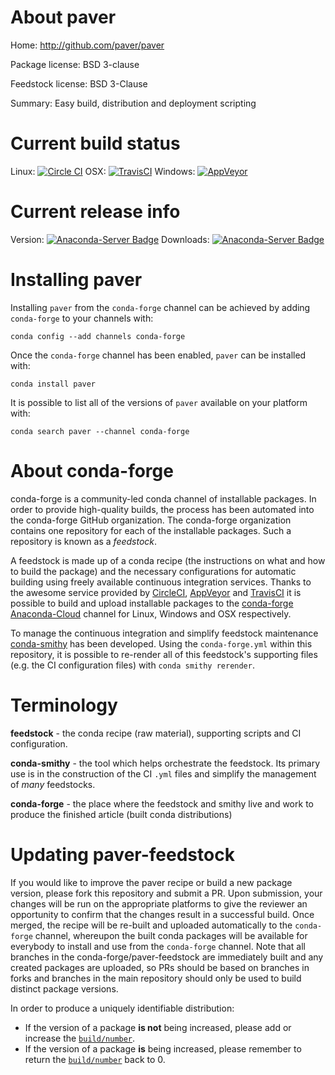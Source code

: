 About paver
===========

Home: http://github.com/paver/paver

Package license: BSD 3-clause

Feedstock license: BSD 3-Clause

Summary: Easy build, distribution and deployment scripting



Current build status
====================

Linux: [![Circle CI](https://circleci.com/gh/conda-forge/paver-feedstock.svg?style=shield)](https://circleci.com/gh/conda-forge/paver-feedstock)
OSX: [![TravisCI](https://travis-ci.org/conda-forge/paver-feedstock.svg?branch=master)](https://travis-ci.org/conda-forge/paver-feedstock)
Windows: [![AppVeyor](https://ci.appveyor.com/api/projects/status/github/conda-forge/paver-feedstock?svg=True)](https://ci.appveyor.com/project/conda-forge/paver-feedstock/branch/master)

Current release info
====================
Version: [![Anaconda-Server Badge](https://anaconda.org/conda-forge/paver/badges/version.svg)](https://anaconda.org/conda-forge/paver)
Downloads: [![Anaconda-Server Badge](https://anaconda.org/conda-forge/paver/badges/downloads.svg)](https://anaconda.org/conda-forge/paver)

Installing paver
================

Installing `paver` from the `conda-forge` channel can be achieved by adding `conda-forge` to your channels with:

```
conda config --add channels conda-forge
```

Once the `conda-forge` channel has been enabled, `paver` can be installed with:

```
conda install paver
```

It is possible to list all of the versions of `paver` available on your platform with:

```
conda search paver --channel conda-forge
```


About conda-forge
=================

conda-forge is a community-led conda channel of installable packages.
In order to provide high-quality builds, the process has been automated into the
conda-forge GitHub organization. The conda-forge organization contains one repository
for each of the installable packages. Such a repository is known as a *feedstock*.

A feedstock is made up of a conda recipe (the instructions on what and how to build
the package) and the necessary configurations for automatic building using freely
available continuous integration services. Thanks to the awesome service provided by
[CircleCI](https://circleci.com/), [AppVeyor](http://www.appveyor.com/)
and [TravisCI](https://travis-ci.org/) it is possible to build and upload installable
packages to the [conda-forge](https://anaconda.org/conda-forge)
[Anaconda-Cloud](http://docs.anaconda.org/) channel for Linux, Windows and OSX respectively.

To manage the continuous integration and simplify feedstock maintenance
[conda-smithy](http://github.com/conda-forge/conda-smithy) has been developed.
Using the ``conda-forge.yml`` within this repository, it is possible to re-render all of
this feedstock's supporting files (e.g. the CI configuration files) with ``conda smithy rerender``.


Terminology
===========

**feedstock** - the conda recipe (raw material), supporting scripts and CI configuration.

**conda-smithy** - the tool which helps orchestrate the feedstock.
                   Its primary use is in the construction of the CI ``.yml`` files
                   and simplify the management of *many* feedstocks.

**conda-forge** - the place where the feedstock and smithy live and work to
                  produce the finished article (built conda distributions)


Updating paver-feedstock
========================

If you would like to improve the paver recipe or build a new
package version, please fork this repository and submit a PR. Upon submission,
your changes will be run on the appropriate platforms to give the reviewer an
opportunity to confirm that the changes result in a successful build. Once
merged, the recipe will be re-built and uploaded automatically to the
`conda-forge` channel, whereupon the built conda packages will be available for
everybody to install and use from the `conda-forge` channel.
Note that all branches in the conda-forge/paver-feedstock are
immediately built and any created packages are uploaded, so PRs should be based
on branches in forks and branches in the main repository should only be used to
build distinct package versions.

In order to produce a uniquely identifiable distribution:
 * If the version of a package **is not** being increased, please add or increase
   the [``build/number``](http://conda.pydata.org/docs/building/meta-yaml.html#build-number-and-string).
 * If the version of a package **is** being increased, please remember to return
   the [``build/number``](http://conda.pydata.org/docs/building/meta-yaml.html#build-number-and-string)
   back to 0.
